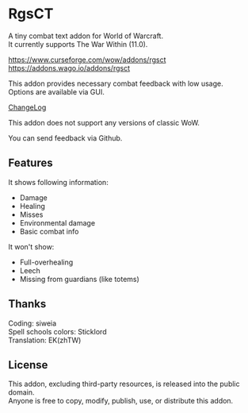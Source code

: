 # RgsCT
A tiny combat text addon for World of Warcraft.  
It currently supports The War Within (11.0).  

https://www.curseforge.com/wow/addons/rgsct  
https://addons.wago.io/addons/rgsct  

This addon provides necessary combat feedback with low usage.  
Options are available via GUI.  

[ChangeLog](https://github.com/Rubgrsch/RgsCT/blob/master/changelog.txt)  

This addon does not support any versions of classic WoW.  

You can send feedback via Github.  

Features
--------

It shows following information:
- Damage
- Healing
- Misses
- Environmental damage
- Basic combat info

It won't show:
- Full-overhealing
- Leech
- Missing from guardians (like totems)

Thanks
------

Coding: siweia  
Spell schools colors: Sticklord  
Translation: EK(zhTW)  

License
-------

This addon, excluding third-party resources, is released into the public domain.  
Anyone is free to copy, modify, publish, use, or distribute this addon.  
